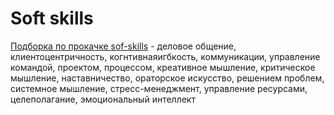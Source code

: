# Soft skills

[Подборка по прокачке sof-skills](https://vc.ru/learn/101011-samaya-bolshaya-podborka-po-prokachke-soft-skills-hvatit-na-vsyu-zhizn#Prezentaciya-i-oratorskoe-iskusstvo) - деловое общение, клиентоцентричность, когнтивнаяигбкость, коммуникации, управление командой, проектом, процессом, креативное мышление, критическое мышление, наставничество, ораторское искусство, решением проблем, системное мышление, стресс-менеджмент, управление ресурсами, целеполагание, эмоциональный интеллект